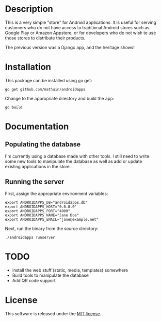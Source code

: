 # Description

This is a very simple "store" for Android applications.  It is useful for serving customers who do not have access to traditional Android stores such as Google Play or Amazon Appstore, or for developers who do not wish to use those stores to distribute their products.

The previous version was a Django app, and the heritage shows!

# Installation

This package can be installed using go get:

````
go get github.com/mathuin/androidapps
````

Change to the appropriate directory and build the app:

````
go build
````

# Documentation

## Populating the database

I'm currently using a database made with other tools.  I still need to write some new tools to manipulate the database as well as add or update existing applications in the store.

## Running the server

First, assign the appropriate environment variables:

````
export ANDROIDAPPS_DB="androidapps.db"
export ANDROIDAPPS_HOST="0.0.0.0"
export ANDROIDAPPS_PORT="4000"
export ANDROIDAPPS_NAME="Jane Doe"
export ANDROIDAPPS_EMAIL="jane@example.net"
````

Next, run the binary from the source directory:

````
./androidapps runserver
````

# TODO

* Install the web stuff (static, media, templates) somewhere
* Build tools to manipulate the database
* Add QR code support

# License

This software is released under the [MIT license](http://opensource.org/licenses/mit-license.php).

